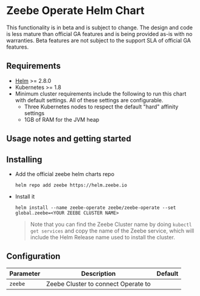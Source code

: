 # Zeebe Operate Helm Chart

This functionality is in beta and is subject to change. The design and code is less mature than official GA features and is being provided as-is with no warranties. Beta features are not subject to the support SLA of official GA features.

## Requirements

* [Helm](https://helm.sh/) >= 2.8.0
* Kubernetes >= 1.8
* Minimum cluster requirements include the following to run this chart with default settings. All of these settings are configurable.
  * Three Kubernetes nodes to respect the default "hard" affinity settings
  * 1GB of RAM for the JVM heap

## Usage notes and getting started

## Installing

* Add the official zeebe helm charts repo
  ```
  helm repo add zeebe https://helm.zeebe.io
  ```
* Install it
  ```
  helm install --name zeebe-operate zeebe/zeebe-operate --set global.zeebe=<YOUR ZEEBE CLUSTER NAME>
  ```

  > Note that you can find the Zeebe Cluster name by doing `kubectl get services` and copy the name of the Zeebe service, which will include the Helm Release name used to install the cluster. 

 ## Configuration
  | Parameter                     | Description                                                                                                                                                                                                                                                                                                                | Default                                                                                                                   |
| ----------------------------- | -------------------------------------------------------------------------------------------------------------------------------------------------------------------------------------------------------------------------------------------------------------------------------------------------------------------------- | ------------------------------------------------------------------------------------------------------------------------- |
| `zeebe`                 | Zeebe Cluster to connect Operate to                                                                                                                               |                                                                                                            |

